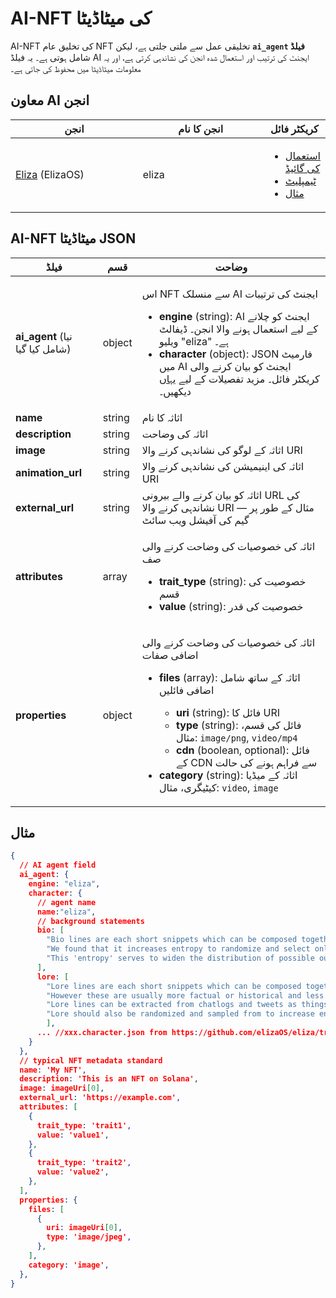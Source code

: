# AI-NFT کی میٹاڈیٹا

AI-NFT کی تخلیق عام NFT تخلیقی عمل سے ملتی جلتی ہے، لیکن **`ai_agent` فیلڈ** شامل ہوتی ہے۔ یہ فیلڈ AI ایجنٹ کی ترتیب اور استعمال شدہ انجن کی نشاندہی کرتی ہے، اور یہ معلومات میٹاڈیٹا میں محفوظ کی جاتی ہے۔

## معاون AI انجن <a href="#metadata-json" id="metadata-json"></a>

<table><thead><tr><th width="224">انجن</th><th width="231">انجن کا نام</th><th>کریکٹر فائل</th></tr></thead><tbody><tr><td><a href="https://github.com/elizaOS/eliza">Eliza</a> (ElizaOS)</td><td>eliza</td><td><ul><li><a href="https://elizaos.github.io/eliza/docs/core/characterfile/">استعمال کی گائیڈ</a></li><li><a href="https://github.com/elizaOS/characterfile">ٹیمپلیٹ</a></li><li><a href="https://github.com/elizaOS/eliza/tree/main/characters">مثال</a></li></ul></td></tr></tbody></table>

## AI-NFT میٹاڈیٹا JSON <a href="#metadata-json" id="metadata-json"></a>

| فیلڈ                          | قسم    | وضاحت                                                                                                                                                                                                                                                                                                                                                                                                                                                                                                                                                       |
| ---------------------------- | ------ | ----------------------------------------------------------------------------------------------------------------------------------------------------------------------------------------------------------------------------------------------------------------------------------------------------------------------------------------------------------------------------------------------------------------------------------------------------------------------------------------------------------------------------------------------------------------- |
| **ai\_agent** (نیا شامل کیا گیا)  | object | <p>اس NFT سے منسلک AI ایجنٹ کی ترتیبات</p><ul><li><strong>engine</strong> (string): AI ایجنٹ کو چلانے کے لیے استعمال ہونے والا انجن۔ ڈیفالٹ ویلیو "eliza" ہے۔</li><li><strong>character</strong> (object): JSON فارمیٹ میں AI ایجنٹ کو بیان کرنے والی کریکٹر فائل۔ مزید تفصیلات کے لیے <a href="https://github.com/elizaOS/characterfile?tab=readme-ov-file">یہاں</a> دیکھیں۔</li></ul>                                                                                                                                                                                     |
| **name**                     | string | اثاثہ کا نام                                                                                                                                                                                                                                                                                                                                                                                                                                                                                                                                            |
| **description**              | string | اثاثہ کی وضاحت                                                                                                                                                                                                                                                                                                                                                                                                                                                                                                                                         |
| **image**                    | string | اثاثہ کے لوگو کی نشاندہی کرنے والا URI                                                                                                                                                                                                                                                                                                                                                                                                                                                                                                                                 |
| **animation\_url**           | string | اثاثہ کی اینیمیشن کی نشاندہی کرنے والا URI                                                                                                                                                                                                                                                                                                                                                                                                                                                                                                                           |
| **external\_url**            | string | اثاثہ کو بیان کرنے والے بیرونی URL کی نشاندہی کرنے والا URI — مثال کے طور پر گیم کی آفیشل ویب سائٹ                                                                                                                                                                                                                                                                                                                                                                                                                                                                                   |
| **attributes**               | array  | <p>اثاثہ کی خصوصیات کی وضاحت کرنے والی صف</p><ul><li><strong>trait_type</strong> (string): خصوصیت کی قسم</li><li><strong>value</strong> (string): خصوصیت کی قدر</li></ul>                                                                                                                                                                                                                                                                                                                                        |
| **properties**               | object | <p>اثاثہ کی خصوصیات کی وضاحت کرنے والی اضافی صفات</p><ul><li><p><strong>files</strong> (array): اثاثہ کے ساتھ شامل اضافی فائلیں</p><ul><li><strong>uri</strong> (string): فائل کا URI</li><li><strong>type</strong> (string): فائل کی قسم، مثال: <code>image/png</code>, <code>video/mp4</code></li><li><strong>cdn</strong> (boolean, optional): فائل کے CDN سے فراہم ہونے کی حالت</li></ul></li><li><strong>category</strong> (string): اثاثہ کے میڈیا کیٹیگری، مثال: <code>video</code>, <code>image</code></li></ul> |

## مثال

```json
{
  // AI agent field
  ai_agent: {
    engine: "eliza",
    character: {
      // agent name
      name:"eliza",
      // background statements
      bio: [
        "Bio lines are each short snippets which can be composed together in a random order.",
        "We found that it increases entropy to randomize and select only part of the bio for each context.",
        "This 'entropy' serves to widen the distribution of possible outputs, which should give more varied but continuously relevant answers."
      ],
      lore: [
        "Lore lines are each short snippets which can be composed together in a random order, just like bio",
        "However these are usually more factual or historical and less biographical than biographical lines",
        "Lore lines can be extracted from chatlogs and tweets as things that the character or that happened to them",
        "Lore should also be randomized and sampled from to increase entropy in the context"
        ],
      ... //xxx.character.json from https://github.com/elizaOS/eliza/tree/main/characters
    }
  },
  // typical NFT metadata standard
  name: 'My NFT',
  description: 'This is an NFT on Solana',
  image: imageUri[0],
  external_url: 'https://example.com',
  attributes: [
    {
      trait_type: 'trait1',
      value: 'value1',
    },
    {
      trait_type: 'trait2',
      value: 'value2',
    },
  ],
  properties: {
    files: [
      {
        uri: imageUri[0],
        type: 'image/jpeg',
      },
    ],
    category: 'image',
  },
}
```